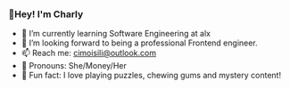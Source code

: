 ### 👋Hey! I'm Charly
 
- 🌱 I’m currently learning Software Engineering at alx
- 💬 I’m looking forward to being a professional Frontend engineer.
- 📫 Reach me: cimoisili@outlook.com
- 🥹 Pronouns: She/Money/Her
- 🦭 Fun fact: I love playing puzzles, chewing gums and mystery content!

